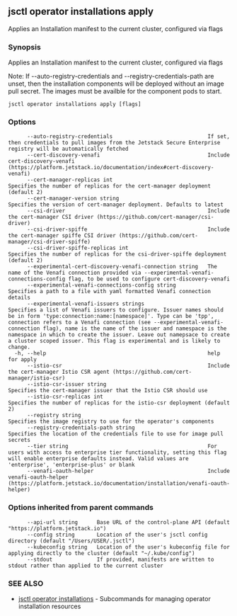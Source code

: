 ## jsctl operator installations apply

Applies an Installation manifest to the current cluster, configured via flags

### Synopsis

Applies an Installation manifest to the current cluster, configured via flags

Note: If --auto-registry-credentials and --registry-credentials-path are unset, then the installation components will be deployed without an image pull secret. The images must be availble for the component pods to start.

```
jsctl operator installations apply [flags]
```

### Options

```
      --auto-registry-credentials                              If set, then credentials to pull images from the Jetstack Secure Enterprise registry will be automatically fetched
      --cert-discovery-venafi                                  Include cert-discovery-venafi (https://platform.jetstack.io/documentation/index#cert-discovery-venafi)
      --cert-manager-replicas int                              Specifies the number of replicas for the cert-manager deployment (default 2)
      --cert-manager-version string                            Specifies the version of cert-manager deployment. Defaults to latest
      --csi-driver                                             Include the cert-manager CSI driver (https://github.com/cert-manager/csi-driver)
      --csi-driver-spiffe                                      Include the cert-manager spiffe CSI driver (https://github.com/cert-manager/csi-driver-spiffe)
      --csi-driver-spiffe-replicas int                         Specifies the number of replicas for the csi-driver-spiffe deployment (default 2)
      --experimental-cert-discovery-venafi-connection string   The name of the Venafi connection provided via --experimental-venafi-connections-config flag, to be used to configure cert-discovery-venafi
      --experimental-venafi-connections-config string          Specifies a path to a file with yaml formatted Venafi connection details
      --experimental-venafi-issuers strings                    Specifies a list of Venafi issuers to configure. Issuer names should be in form 'type:connection:name:[namespace]'. Type can be 'tpp', connection refers to a Venafi connection (see --experimental-venafi-connection flag), name is the name of the issuer and namespace is the namespace in which to create the issuer. Leave out namepsace to create a cluster scoped issuer. This flag is experimental and is likely to change.
  -h, --help                                                   help for apply
      --istio-csr                                              Include the cert-manager Istio CSR agent (https://github.com/cert-manager/istio-csr)
      --istio-csr-issuer string                                Specifies the cert-manager issuer that the Istio CSR should use
      --istio-csr-replicas int                                 Specifies the number of replicas for the istio-csr deployment (default 2)
      --registry string                                        Specifies the image registry to use for the operator's components
      --registry-credentials-path string                       Specifies the location of the credentials file to use for image pull secrets
      --tier string                                            For users with access to enterprise tier functionality, setting this flag will enable enterprise defaults instead. Valid values are 'enterprise', 'enterprise-plus' or blank
      --venafi-oauth-helper                                    Include venafi-oauth-helper (https://platform.jetstack.io/documentation/installation/venafi-oauth-helper)
```

### Options inherited from parent commands

```
      --api-url string      Base URL of the control-plane API (default "https://platform.jetstack.io")
      --config string       Location of the user's jsctl config directory (default "/Users/USER/.jsctl")
      --kubeconfig string   Location of the user's kubeconfig file for applying directly to the cluster (default "~/.kube/config")
      --stdout              If provided, manifests are written to stdout rather than applied to the current cluster
```

### SEE ALSO

* [jsctl operator installations](jsctl_operator_installations.md)	 - Subcommands for managing operator installation resources

